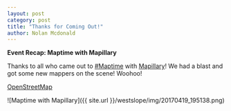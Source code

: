 ```yaml
---
layout: post
category: post
title: "Thanks for Coming Out!"
author: Nolan Mcdonald
---
```

**Event Recap: Maptime with Mapillary**

Thanks to all who came out to [#Maptime](https://www.facebook.com/hashtag/maptime?source=feed_text&story_id=1045423512226537) with [Mapillary](https://www.facebook.com/mapillary/)!
We had a blast and got some new mappers on the scene! Woohoo!

[OpenStreetMap](https://www.facebook.com/OpenStreetMap/)

![Maptime with Mapillary]({{ site.url }}/westslope/img/20170419_195138.png)
